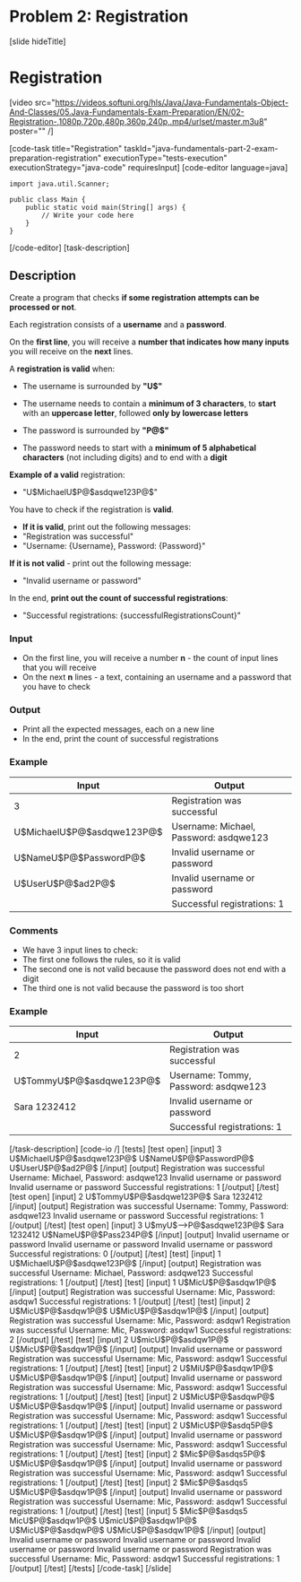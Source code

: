 # Problem 2: Registration

[slide hideTitle]
# Registration

[video src="https://videos.softuni.org/hls/Java/Java-Fundamentals-Object-And-Classes/05.Java-Fundamentals-Exam-Preparation/EN/02-Registration-,1080p,720p,480p,360p,240p,.mp4/urlset/master.m3u8" poster="" /]

[code-task title="Registration" taskId="java-fundamentals-part-2-exam-preparation-registration" executionType="tests-execution" executionStrategy="java-code" requiresInput]
[code-editor language=java]
```
import java.util.Scanner;

public class Main {
    public static void main(String[] args) {
        // Write your code here
    }
}
```
[/code-editor]
[task-description]
## Description
Create a program that checks **if some registration attempts can be processed or not**. 

Each registration consists of a **username** and a **password**.


On the **first line**, you will receive a **number that indicates how many inputs** you will receive on the **next** lines.

A **registration is valid** when:

- The username is surrounded by **"U\$"**

- The username needs to contain a **minimum of 3 characters**, to **start** with an **uppercase letter**, followed **only by lowercase letters**

- The password is surrounded by **"P@\$"**

- The password needs to start with a **minimum of 5 alphabetical characters** (not including digits) and to end with a **digit**

**Example of a valid** registration: 
- "U\$MichaelU\$P@\$asdqwe123P@\$"

You have to check if the registration is **valid**. 

- **If it is valid**, print out the following messages:
- "Registration was successful"
- "Username: \{Username\}, Password: \{Password\}"

**If it is not valid** - print out the following message:
- "Invalid username or password"

In the end, **print out the count of successful registrations**:
- "Successful registrations: \{successfulRegistrationsCount\}"

### Input

- On the first line, you will receive a number **n** - the count of input lines that you will receive
- On the next **n** lines - a text, containing an username and a password that you have to check

### Output
- Print all the expected messages, each on a new line
- In the end, print the count of successful registrations

### Example
| **Input** | **Output** |
| --- | --- |
| 3 | Registration was successful |
| U\$MichaelU\$P@$asdqwe123P@\$ | Username: Michael, Password: asdqwe123 |
| U\$NameU$P@\$PasswordP@\$ | Invalid username or password |
| U\$UserU$P@\$ad2P@\$ | Invalid username or password |
| | Successful registrations: 1 |

### Comments
- We have 3 input lines to check:
- The first one follows the rules, so it is valid
- The second one is not valid because the password does not end with a digit
- The third one is not valid because the password is too short

### Example
| **Input** | **Output** |
| --- | --- |
| 2 | Registration was successful |
| U\$TommyU\$P@\$asdqwe123P@\$ | Username: Tommy, Password: asdqwe123 |
| Sara 1232412 | Invalid username or password |
| | Successful registrations: 1 |

[/task-description]
[code-io /]
[tests]
[test open]
[input]
3
U\$MichaelU\$P@\$asdqwe123P@\$
U\$NameU\$P@\$PasswordP@\$
U\$UserU\$P@\$ad2P@\$
[/input]
[output]
Registration was successful
Username: Michael, Password: asdqwe123
Invalid username or password
Invalid username or password
Successful registrations: 1
[/output]
[/test]
[test open]
[input]
2
U\$TommyU\$P@\$asdqwe123P@\$
Sara 1232412
[/input]
[output]
Registration was successful
Username: Tommy, Password: asdqwe123
Invalid username or password
Successful registrations: 1
[/output]
[/test]
[test open]
[input]
3
U\$myU\$--\>P@\$asdqwe123P@\$
Sara 1232412
U\$NameU\$P@\$Pass234P@\$
[/input]
[output]
Invalid username or password
Invalid username or password
Invalid username or password
Successful registrations: 0
[/output]
[/test]
[test]
[input]
1
U\$MichaelU\$P@\$asdqwe123P@\$
[/input]
[output]
Registration was successful
Username: Michael, Password: asdqwe123
Successful registrations: 1
[/output]
[/test]
[test]
[input]
1
U\$MicU\$P@\$asdqw1P@\$
[/input]
[output]
Registration was successful
Username: Mic, Password: asdqw1
Successful registrations: 1
[/output]
[/test]
[test]
[input]
2
U\$MicU\$P@\$asdqw1P@\$
U\$MicU\$P@\$asdqw1P@\$
[/input]
[output]
Registration was successful
Username: Mic, Password: asdqw1
Registration was successful
Username: Mic, Password: asdqw1
Successful registrations: 2
[/output]
[/test]
[test]
[input]
2
U\$micU\$P@\$asdqw1P@\$
U\$MicU\$P@\$asdqw1P@\$
[/input]
[output]
Invalid username or password
Registration was successful
Username: Mic, Password: asdqw1
Successful registrations: 1
[/output]
[/test]
[test]
[input]
2
U\$MiU\$P@\$asdqw1P@\$
U\$MicU\$P@\$asdqw1P@\$
[/input]
[output]
Invalid username or password
Registration was successful
Username: Mic, Password: asdqw1
Successful registrations: 1
[/output]
[/test]
[test]
[input]
2
U\$MicU\$P@\$asdqwP@\$
U\$MicU\$P@\$asdqw1P@\$
[/input]
[output]
Invalid username or password
Registration was successful
Username: Mic, Password: asdqw1
Successful registrations: 1
[/output]
[/test]
[test]
[input]
2
U\$MicU\$P@\$asdq5P@\$
U\$MicU\$P@\$asdqw1P@\$
[/input]
[output]
Invalid username or password
Registration was successful
Username: Mic, Password: asdqw1
Successful registrations: 1
[/output]
[/test]
[test]
[input]
2
\$Mic\$P@\$asdqs5P@\$
U\$MicU\$P@\$asdqw1P@\$
[/input]
[output]
Invalid username or password
Registration was successful
Username: Mic, Password: asdqw1
Successful registrations: 1
[/output]
[/test]
[test]
[input]
2
\$Mic\$P@\$asdqs5
U\$MicU\$P@\$asdqw1P@\$
[/input]
[output]
Invalid username or password
Registration was successful
Username: Mic, Password: asdqw1
Successful registrations: 1
[/output]
[/test]
[test]
[input]
5
\$Mic\$P@\$asdqs5
MicU\$P@\$asdqw1P@\$
U\$micU\$P@\$asdqw1P@\$
U\$MicU\$P@\$asdqwP@\$
U\$MicU\$P@\$asdqw1P@\$
[/input]
[output]
Invalid username or password
Invalid username or password
Invalid username or password
Invalid username or password
Registration was successful
Username: Mic, Password: asdqw1
Successful registrations: 1
[/output]
[/test]
[/tests]
[/code-task]
[/slide]
